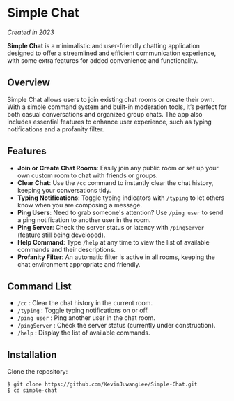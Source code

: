 # Simple Chat
_Created in 2023_

**Simple Chat** is a minimalistic and user-friendly chatting application designed to offer a streamlined and efficient communication experience, with some extra features for added convenience and functionality.

## Overview
Simple Chat allows users to join existing chat rooms or create their own. With a simple command system and built-in moderation tools, it’s perfect for both casual conversations and organized group chats. The app also includes essential features to enhance user experience, such as typing notifications and a profanity filter.

## Features

- **Join or Create Chat Rooms**: Easily join any public room or set up your own custom room to chat with friends or groups.
- **Clear Chat**: Use the `/cc` command to instantly clear the chat history, keeping your conversations tidy.
- **Typing Notifications**: Toggle typing indicators with `/typing` to let others know when you are composing a message.
- **Ping Users**: Need to grab someone's attention? Use `/ping user` to send a ping notification to another user in the room.
- **Ping Server**: Check the server status or latency with `/pingServer` (feature still being developed).
- **Help Command**: Type `/help` at any time to view the list of available commands and their descriptions.
- **Profanity Filter**: An automatic filter is active in all rooms, keeping the chat environment appropriate and friendly.

## Command List

- `/cc` : Clear the chat history in the current room.
- `/typing` : Toggle typing notifications on or off.
- `/ping user` : Ping another user in the chat room.
- `/pingServer` : Check the server status (currently under construction).
- `/help` : Display the list of available commands.

## Installation
Clone the repository:
```
$ git clone https://github.com/KevinJuwangLee/Simple-Chat.git
$ cd simple-chat
```
